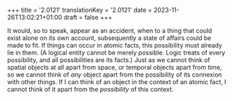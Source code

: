 +++
title = '2.0121'
translationKey = '2.0121'
date = 2023-11-26T13:02:21+01:00
draft = false
+++

It would, so to speak, appear as an accident, when to a thing that could exist alone on its own account, subsequently a state of affairs could be made to fit.
If things can occur in atomic facts, this possibility must already lie in them.
(A logical entity cannot be merely possible. Logic treats of every possibility, and all possibilities are its facts.)
Just as we cannot think of spatial objects at all apart from space, or temporal objects apart from time, so we cannot think of <em>any</em> object apart from the possibility of its connexion with other things.
If I can think of an object in the context of an atomic fact, I cannot think of it apart from the <em>possibility</em> of this context.
